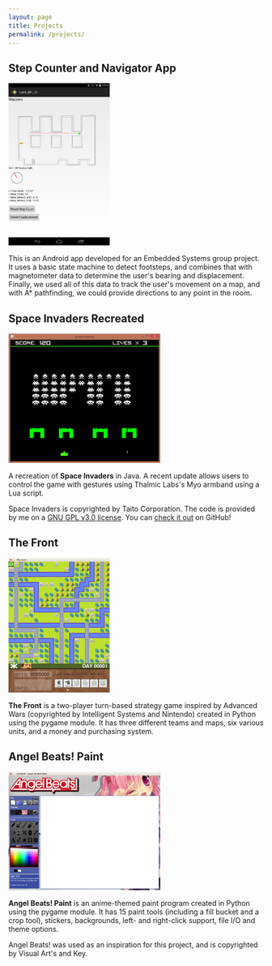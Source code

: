 ```yaml
---
layout: page
title: Projects
permalink: /projects/
---
```


<h2 id="stepcounter">Step Counter and Navigator App</h2>

<img src="/images/stepcounter.png" width="200px" title="Step Counter and Navigator App" alt="Step Counter and Navigator App"/>

This is an Android app developed for an Embedded Systems group project. It uses a basic state machine to detect footsteps, and combines that with magnetometer data to determine the user's bearing and displacement. Finally, we used all of this data to track the user's movement on a map, and with A* pathfinding, we could provide directions to any point in the room.

<h2 id="space-invaders">Space Invaders Recreated</h2>

<img src="/images/space_screenshot.png" width="300px" title="Space Invaders Recreated" alt="Space Invaders Recreated"/>

A recreation of **Space Invaders** in Java. A recent update allows users to control the game with gestures using Thalmic Labs's Myo armband using a Lua script.

Space Invaders is copyrighted by Taito Corporation. The code is provided by me on a [GNU GPL v3.0 license](https://raw.githubusercontent.com/lloydtorres/space-invaders-recreated/master/LICENSE.txt). You can [check it out](https://github.com/lloydtorres/space-invaders-recreated) on GitHub!

<h2 id="the-front">The Front</h2>

<img src="/images/thefront.png" width="200px" title="The Front" alt="The Front"/>

**The Front** is a two-player turn-based strategy game inspired by Advanced Wars (copyrighted by Intelligent Systems and Nintendo) created in Python using the pygame module. It has three different teams and maps, six various units, and a money and purchasing system.

<h2 id="paint-project">Angel Beats! Paint</h2>

<img src="/images/paintproject.png" width="300px" title="Angel Beats! Paint" alt="Angel Beats! Paint"/>

**Angel Beats! Paint** is an anime-themed paint program created in Python using the pygame module. It has 15 paint tools (including a fill bucket and a crop tool), stickers, backgrounds, left- and right-click support, file I/O and theme options.

Angel Beats! was used as an inspiration for this project, and is copyrighted by Visual Art's and Key.